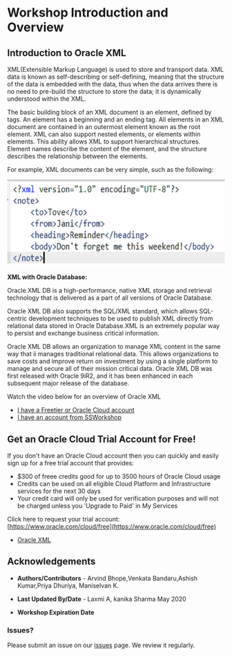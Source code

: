 # Workshop Introduction and Overview

## Introduction to Oracle XML 

XML(Extensible Markup Language) is used to store and transport data. XML data is known as self-describing or self-defining, meaning that the structure of the data is embedded with the data, thus when the data arrives there is no need to pre-build the structure to store the data; it is dynamically understood within the XML.

The basic building block of an XML document is an element, defined by tags. An element has a beginning and an ending tag. All elements in an XML document are contained in an outermost element known as the root element. XML can also support nested elements, or elements within elements. This ability allows XML to support hierarchical structures. Element names describe the content of the element, and the structure describes the relationship between the elements.

For example, XML documents can be very simple, such as the following:


 ![](./images/xml_snap.PNG " ") 


**XML with Oracle Database:** 

Oracle XML DB is a high-performance, native XML storage and retrieval technology that is delivered as a part of all versions of Oracle Database. 

Oracle XML DB also supports the SQL/XML standard, which allows SQL-centric development techniques to be used to publish XML directly from relational data stored in Oracle Database.XML is an extremely popular way to persist and exchange business critical information.

Oracle XML DB allows an organization to manage XML content in the same way that ii manages traditional relational data. This allows organizations to save costs and improve return on investment by using a single platform to manage and secure all of their mission critical data. Oracle XML DB was first released with Oracle 9iR2, and it has been enhanced in each subsequent major release of the database.


 Watch the video below for an overview of Oracle XML
 [](youtube:lGQvxPCYR2c)

- [I have a Freetier or Oracle Cloud account](https://oracle.github.io/learning-library/data-management-library/database/multitenant/freetier/index.html)
- [I have an account from SSWorkshop](https://oracle.github.io/learning-library/data-management-library/database/multitenant/ssworkshop/index.html)


## Get an Oracle Cloud Trial Account for Free!
If you don't have an Oracle Cloud account then you can quickly and easily sign up for a free trial account that provides:
-	$300 of freee credits good for up to 3500 hours of Oracle Cloud usage
-	Credits can be used on all eligible Cloud Platform and Infrastructure services for the next 30 days
-	Your credit card will only be used for verification purposes and will not be charged unless you 'Upgrade to Paid' in My Services

Click here to request your trial account: [https://www.oracle.com/cloud/free](https://www.oracle.com/cloud/free)

- [Oracle XML](https://www.oracle.com/technetwork/database-features/xmldb/overview/xmldb-ppt-12cr1-1964805.pdf)
  
## Acknowledgements

- **Authors/Contributors** - Arvind Bhope,Venkata Bandaru,Ashish Kumar,Priya Dhuriya, Maniselvan K.

- **Last Updated By/Date** - Laxmi A, kanika Sharma May 2020

- **Workshop Expiration Date**

### Issues?
Please submit an issue on our [issues](https://github.com/oracle/learning-library/issues) page. We review it regularly.


